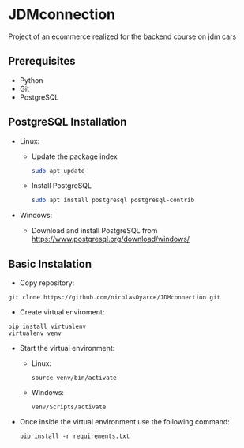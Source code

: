 # JDMconnection
Project of an ecommerce realized for the backend course on jdm cars


## Prerequisites
  - Python
  - Git
  - PostgreSQL


## PostgreSQL Installation
  - Linux: 
    - Update the package index
      ```bash
      sudo apt update
      ```
    
    - Install PostgreSQL
      ```bash
      sudo apt install postgresql postgresql-contrib
      ```
      
  - Windows:
    
    - Download and install PostgreSQL from https://www.postgresql.org/download/windows/


## Basic Instalation
  - Copy repository:
  ```
  git clone https://github.com/nicolasOyarce/JDMconnection.git
  ```
  - Create virtual enviroment:
  ```
  pip install virtualenv
  virtualenv venv
  ```

  - Start the virtual environment:
    
      - Linux:
        ```
        source venv/bin/activate
        ```

      - Windows:
        ```
        venv/Scripts/activate
        ```
        
  - Once inside the virtual environment use the following command:
    ```
    pip install -r requirements.txt
    ```

